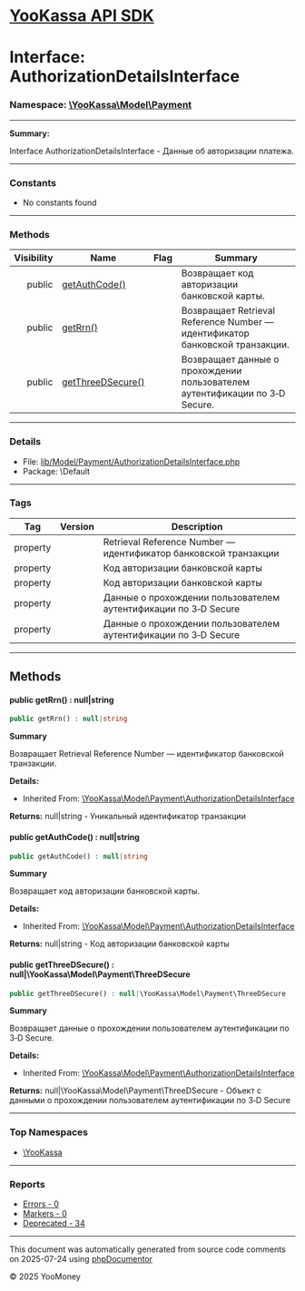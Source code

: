 # [YooKassa API SDK](../home.md)

# Interface: AuthorizationDetailsInterface
### Namespace: [\YooKassa\Model\Payment](../namespaces/yookassa-model-payment.md)
---
**Summary:**

Interface AuthorizationDetailsInterface - Данные об авторизации платежа.

---
### Constants
* No constants found

---
### Methods
| Visibility | Name | Flag | Summary |
| ----------:| ---- | ---- | ------- |
| public | [getAuthCode()](../classes/YooKassa-Model-Payment-AuthorizationDetailsInterface.md#method_getAuthCode) |  | Возвращает код авторизации банковской карты. |
| public | [getRrn()](../classes/YooKassa-Model-Payment-AuthorizationDetailsInterface.md#method_getRrn) |  | Возвращает Retrieval Reference Number — идентификатор банковской транзакции. |
| public | [getThreeDSecure()](../classes/YooKassa-Model-Payment-AuthorizationDetailsInterface.md#method_getThreeDSecure) |  | Возвращает данные о прохождении пользователем аутентификации по 3‑D Secure. |

---
### Details
* File: [lib/Model/Payment/AuthorizationDetailsInterface.php](../../lib/Model/Payment/AuthorizationDetailsInterface.php)
* Package: \Default

---
### Tags
| Tag | Version | Description |
| --- | ------- | ----------- |
| property |  | Retrieval Reference Number — идентификатор банковской транзакции |
| property |  | Код авторизации банковской карты |
| property |  | Код авторизации банковской карты |
| property |  | Данные о прохождении пользователем аутентификации по 3‑D Secure |
| property |  | Данные о прохождении пользователем аутентификации по 3‑D Secure |

---
## Methods
<a name="method_getRrn" class="anchor"></a>
#### public getRrn() : null|string

```php
public getRrn() : null|string
```

**Summary**

Возвращает Retrieval Reference Number — идентификатор банковской транзакции.

**Details:**
* Inherited From: [\YooKassa\Model\Payment\AuthorizationDetailsInterface](../classes/YooKassa-Model-Payment-AuthorizationDetailsInterface.md)

**Returns:** null|string - Уникальный идентификатор транзакции


<a name="method_getAuthCode" class="anchor"></a>
#### public getAuthCode() : null|string

```php
public getAuthCode() : null|string
```

**Summary**

Возвращает код авторизации банковской карты.

**Details:**
* Inherited From: [\YooKassa\Model\Payment\AuthorizationDetailsInterface](../classes/YooKassa-Model-Payment-AuthorizationDetailsInterface.md)

**Returns:** null|string - Код авторизации банковской карты


<a name="method_getThreeDSecure" class="anchor"></a>
#### public getThreeDSecure() : null|\YooKassa\Model\Payment\ThreeDSecure

```php
public getThreeDSecure() : null|\YooKassa\Model\Payment\ThreeDSecure
```

**Summary**

Возвращает данные о прохождении пользователем аутентификации по 3‑D Secure.

**Details:**
* Inherited From: [\YooKassa\Model\Payment\AuthorizationDetailsInterface](../classes/YooKassa-Model-Payment-AuthorizationDetailsInterface.md)

**Returns:** null|\YooKassa\Model\Payment\ThreeDSecure - Объект с данными о прохождении пользователем аутентификации по 3‑D Secure




---

### Top Namespaces

* [\YooKassa](../namespaces/yookassa.md)

---

### Reports
* [Errors - 0](../reports/errors.md)
* [Markers - 0](../reports/markers.md)
* [Deprecated - 34](../reports/deprecated.md)

---

This document was automatically generated from source code comments on 2025-07-24 using [phpDocumentor](http://www.phpdoc.org/)

&copy; 2025 YooMoney